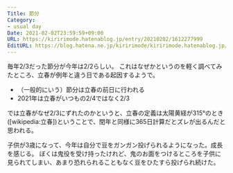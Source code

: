 ```yaml
---
Title: 節分
Category:
- usual day
Date: 2021-02-02T23:59:59+09:00
URL: https://kiririmode.hatenablog.jp/entry/20210202/1612277999
EditURL: https://blog.hatena.ne.jp/kiririmode/kiririmode.hatenablog.jp/atom/entry/26006613690629835
---
```


毎年2/3だった節分が今年は2/2らしい。
これはなぜかというのを軽く調べてみたところ、立春が例年と違う日である起因するようで。

- （一般的にいう）節分は立春の前日に行われる
- 2021年は立春がいつもの2/4ではなく2/3

では立春がなぜ2/3にずれたのかというと、立春の定義は太陽黄経が315°のとき([wikipedia:立春])ということで、閏年と同様に365日計算だとズレが出るんだと思われる。

子供が3歳になって、今年は自分で豆をガンガン投げられるようになった。成長を感じる。
ぼくは鬼役を受け持ったけれど、鬼のお面をつけるところを子供に見られてしまい、あまり恐れられることもなく豆をひたすら投げられ続けた。
